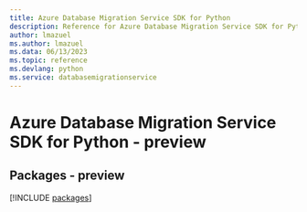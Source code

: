 ```yaml
---
title: Azure Database Migration Service SDK for Python
description: Reference for Azure Database Migration Service SDK for Python
author: lmazuel
ms.author: lmazuel
ms.data: 06/13/2023
ms.topic: reference
ms.devlang: python
ms.service: databasemigrationservice
---
```

# Azure Database Migration Service SDK for Python - preview
## Packages - preview
[!INCLUDE [packages](database-migration-service-index.md)]